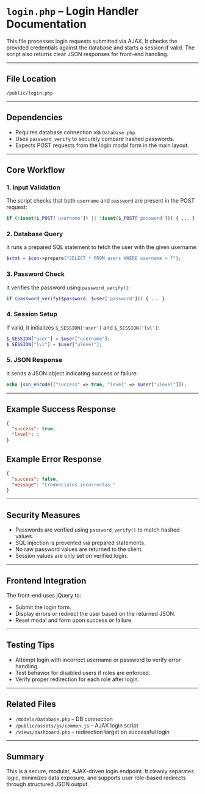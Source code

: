 # `login.php` – Login Handler Documentation

This file processes login requests submitted via AJAX. It checks the provided credentials against the database and starts a session if valid. The script also returns clear JSON responses for front-end handling.

---

##  File Location

`/public/login.php`

---

##  Dependencies

- Requires database connection via `Database.php`.
- Uses `password_verify` to securely compare hashed passwords.
- Expects POST requests from the login modal form in the main layout.

---

##  Core Workflow

### 1. **Input Validation**
The script checks that both `username` and `password` are present in the POST request:
```php
if (!isset($_POST['username']) || !isset($_POST['password'])) { ... }
```

### 2. **Database Query**
It runs a prepared SQL statement to fetch the user with the given username:
```php
$stmt = $con->prepare("SELECT * FROM users WHERE username = ?");
```

### 3. **Password Check**
It verifies the password using `password_verify()`:
```php
if (password_verify($password, $user['password'])) { ... }
```

### 4. **Session Setup**
If valid, it initializes `$_SESSION['user']` and `$_SESSION['lvl']`:
```php
$_SESSION["user"] = $user["username"];
$_SESSION["lvl"] = $user["ulevel"];
```

### 5. **JSON Response**
It sends a JSON object indicating success or failure:
```php
echo json_encode(["success" => true, "level" => $user["ulevel"]]);
```

---

##  Example Success Response
```json
{
  "success": true,
  "level": 1
}
```

##  Example Error Response
```json
{
  "success": false,
  "message": "Credenciales incorrectas."
}
```

---

##  Security Measures

- Passwords are verified using `password_verify()` to match hashed values.
- SQL injection is prevented via prepared statements.
- No raw password values are returned to the client.
- Session values are only set on verified login.

---

##  Frontend Integration

The front-end uses jQuery to:
- Submit the login form.
- Display errors or redirect the user based on the returned JSON.
- Reset modal and form upon success or failure.

---

##  Testing Tips

- Attempt login with incorrect username or password to verify error handling.
- Test behavior for disabled users if roles are enforced.
- Verify proper redirection for each role after login.

---

##  Related Files

- `/models/Database.php` – DB connection
- `/public/assets/js/common.js` – AJAX login script
- `/views/dashboard.php` – redirection target on successful login

---

##  Summary

This is a secure, modular, AJAX-driven login endpoint. It cleanly separates logic, minimizes data exposure, and supports user role-based redirects through structured JSON output.
